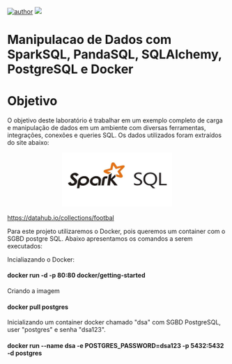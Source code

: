 [![author](https://img.shields.io/badge/author-jaomarcelofc-red.svg)](https://www.linkedin.com/in/joao-marcelo-fonseca-cunha) [![](https://img.shields.io/badge/python-3.7+-blue.svg)](https://www.python.org/downloads/release/python-365/)


# Manipulacao de Dados com SparkSQL, PandaSQL, SQLAlchemy, PostgreSQL e Docker

# Objetivo
O objetivo deste laboratório é trabalhar em um exemplo completo de carga e manipulação de dados em um ambiente com diversas ferramentas, integrações, conexões e queries SQL.
Os dados utilizados foram extraídos do site abaixo:

<p align="center">
  <img src= "imagens/sparksql.jpg"width=50% >
</p>

https://datahub.io/collections/footbal

Para este projeto utilizaremos o Docker, pois queremos um container com o SGBD postgre SQL. Abaixo apresentamos os comandos a serem executados:

Incialiazando o Docker:

#### docker run -d -p 80:80 docker/getting-started

Criando a imagem

#### docker pull postgres

Inicializando um container docker chamado "dsa" com SGBD PostgreSQL, user "postgres" e senha "dsa123".

#### docker run --name dsa -e POSTGRES_PASSWORD=dsa123 -p 5432:5432 -d postgres

